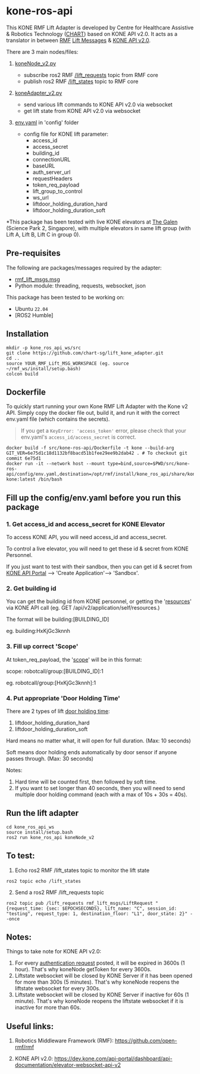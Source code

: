 # kone-ros-api
This KONE RMF Lift Adapter is developed by Centre for Healthcare Assistive & Robotics Technology ([CHART]) based on KONE API v2.0. It acts as a translator in between [RMF] [Lift Messages] & [KONE API v2.0]. 

There are 3 main nodes/files:
1. [koneNode_v2.py]
   - subscribe ros2 RMF [/lift_requests] topic from RMF core
   - publish ros2 RMF [/lift_states] topic to RMF core

2. [koneAdapter_v2.py]
   - send various lift commands to KONE API v2.0 via websocket
   - get lift state from KONE API v2.0 via websocket

3. [env.yaml] in 'config' folder 
   - config file for KONE lift parameter: 
      - access_id
      - access_secret
      - building_id
      - connectionURL
      - baseURL
      - auth_server_url
      - requestHeaders
      - token_req_payload
      - lift_group_to_control
      - ws_url
      - liftdoor_holding_duration_hard
      - liftdoor_holding_duration_soft


*This package has been tested with live KONE elevators at [The Galen] (Science Park 2, Singapore), with multiple elevators in same lift group (with Lift A, Lift B, Lift C in group 0).

## Pre-requisites
The following are packages/messages required by the adapter:
- [rmf_lift_msgs.msg]
- Python module: threading, requests, websocket, json

This package has been tested to be working on:
- Ubuntu `22.04`
- [ROS2 Humble]

## Installation
```
mkdir -p kone_ros_api_ws/src
git clone https://github.com/chart-sg/lift_kone_adapter.git
cd ..
source YOUR_RMF_Lift_MSG_WORKSPACE (eg. source ~/rmf_ws/install/setup.bash)
colcon build
```
## Dockerfile
To quickly start running your own Kone RMF Lift Adapter with the Kone v2 API. Simply copy the docker file out, build it, and run it with the correct env.yaml file (which contains the secrets).
> If you get a <code>KeyError: 'access_token'</code> error, please check that your env.yaml's <code>access_id/access_secret</code> is correct.
```
docker build -f src/kone-ros-api/Dockerfile -t kone --build-arg GIT_VER=6e75d1c18d1132bf8bacd51b1fee29ee9b2dab42 . # To checkout git commit 6e75d1
docker run -it --network host --mount type=bind,source=$PWD/src/kone-ros-api/config/env.yaml,destination=/opt/rmf/install/kone_ros_api/share/kone_ros_api/config/env.yaml kone:latest /bin/bash
```

## Fill up the config/env.yaml before you run this package
### 1. Get access_id and access_secret for KONE Elevator
To access KONE API, you will need access_id and access_secret. 

To control a live elevator, you will need to get these id  & secret from KONE Personnel. 

If you just want to test with their sandbox, then you can get id  & secret from [KONE API Portal] --> 'Create Application'--> 'Sandbox'.

### 2. Get building id
You can get the building id from KONE personnel, or getting the '[resources]' via KONE API call (eg. GET /api/v2/application/self/resources.)

The format will be building:[BUILDING_ID] 

eg. building:HxKjGc3knnh

### 3. Fill up correct 'Scope'
At token_req_payload, the '[scope]' will be in this format:

scope: robotcall/group:[BUILDING_ID]:1

eg. robotcall/group:[HxKjGc3knnh]:1

### 4. Put appropriate 'Door Holding Time'
There are 2 types of lift [door holding time]:
1. liftdoor_holding_duration_hard
2. liftdoor_holding_duration_soft


Hard means no matter what, it will open for full duration. (Max: 10 seconds)

Soft means door holding ends automatically by door sensor if anyone passes through. (Max: 30 seconds)

Notes: 
1. Hard time will be counted first, then followed by soft time.
2. If you want to set longer than 40 seconds, then you will need to send multiple door holding command (each with a max of 10s + 30s = 40s).


## Run the lift adapter
```
cd kone_ros_api_ws
source install/setup.bash
ros2 run kone_ros_api koneNode_v2 
```

## To test:
1. Echo ros2 RMF /lift_states topic to monitor the lift state
```
ros2 topic echo /lift_states
```
2. Send a ros2 RMF /lift_requests topic
```
ros2 topic pub /lift_requests rmf_lift_msgs/LiftRequest "{request_time: {sec: $EPOCHSECONDS}, lift_name: "C", session_id: "testing", request_type: 1, destination_floor: "L1", door_state: 2}" --once
```

## Notes:
Things to take note for KONE API v2.0:
1. For every [authentication request] posted, it will be expired in 3600s (1 hour). That's why koneNode getToken for every 3600s.
2. Liftstate websocket will be closed by KONE Server if it has been opened for more than 300s (5 minutes). That's why koneNode reopens the liftstate websocket for every 300s.
3. Liftstate websocket will be closed by KONE Server if inactive for 60s (1 minute). That's why koneNode reopens the liftstate websocket if it is inactive for more than 60s.

## Useful links:
1. Robotics Middleware Framework (RMF): https://github.com/open-rmf/rmf
2. KONE API v2.0: https://dev.kone.com/api-portal/dashboard/api-documentation/elevator-websocket-api-v2


   [RMF]: <https://github.com/open-rmf/rmf>
   [Lift Messages]: <https://github.com/open-rmf/rmf_internal_msgs/tree/main/rmf_lift_msgs>
   [KONE API v2.0]: <https://dev.kone.com/api-portal/dashboard/api-documentation/elevator-websocket-api-v2>
   [CHART]: <https://www.cgh.com.sg/Chart>
   [rmf_lift_msgs.msg]: <https://github.com/open-rmf/rmf_internal_msgs/tree/main/rmf_lift_msgs>
   [ROS2 Galactic]: <https://docs.ros.org/en/galactic/Installation/Ubuntu-Install-Debians.html>
   [KONE API Portal]: <https://dev.kone.com/api-portal/dashboard>
   [resources]: <https://dev.kone.com/api-portal/dashboard/api-documentation/authentication-api-v2#listResources>
   [scope]: <https://dev.kone.com/api-portal/dashboard/developer-guide/overview-api#scopes>
   [door holding time]: <https://dev.kone.com/api-portal/dashboard/api-documentation/elevator-websocket-api-v2/robots#hold-car-door-open>
   [authentication request]: <https://dev.kone.com/api-portal/dashboard/api-documentation/elevator-websocket-api-v2/robots#authentication>
   [koneAdapter_v2.py]: <https://github.com/sharp-rmf/kone-ros-api/blob/main/kone_ros_api/koneAdaptor_v2.py>
   [koneNode_v2.py]: <https://github.com/sharp-rmf/kone-ros-api/blob/main/kone_ros_api/koneNode_v2.py>
   [env.yaml]: <https://github.com/sharp-rmf/kone-ros-api/blob/main/config/env.yaml>
   [The Galen]: <https://www.capitaland.com/en/find-a-property/global-property-listing/businesspark-industrial-logistics/the-galen.html>
   [/lift_requests]: <https://github.com/open-rmf/rmf_internal_msgs/blob/main/rmf_lift_msgs/msg/LiftRequest.msg>
   [/lift_states]: <https://github.com/open-rmf/rmf_internal_msgs/blob/main/rmf_lift_msgs/msg/LiftState.msg>
